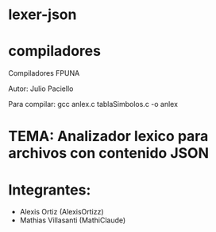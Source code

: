 # lexer-json

compiladores
============

Compiladores FPUNA

Autor: Julio Paciello

Para compilar: gcc anlex.c tablaSimbolos.c -o anlex

# TEMA: Analizador lexico para archivos con contenido JSON
# Integrantes:
- Alexis Ortiz (AlexisOrtizz)
- Mathias Villasanti (MathiClaude)

